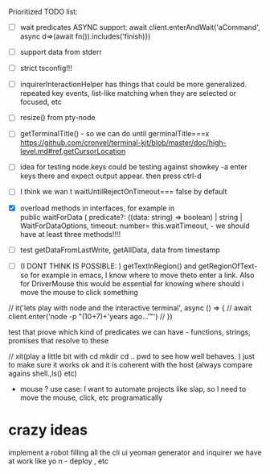 Prioritized TODO list: 


- [ ] wait predicates ASYNC support:  await client.enterAndWait('aCommand', async d=>(await fn()).includes('finish)})
- [ ] support data from stderr
- [ ] strict tsconfig!!!
- [ ] inquirerInteractionHelper has things that could be more generalized. repeated key events, list-like matching when they are selected or focused, etc
- [ ] resize() from pty-node
- [ ] getTerminalTitle() - so we can do until germinalTitle===x
 https://github.com/cronvel/terminal-kit/blob/master/doc/high-level.md#ref.getCursorLocation
- [ ] idea for testing node.keys could be testing against  showkey -a enter keys there and expect output appear. then press ctrl-d
- [ ] I think we wan t waitUntilRejectOnTimeout=== false by default
- [x] overload methods in interfaces, for example in  
 public waitForData (
    predicate?: ((data: string) => boolean) | string | WaitForDataOptions,
    timeout: number= this.waitTimeout,   - 
    we should have at least three methods!!!!   


- [ ]  test getDataFromLastWrite, getAllData,  data from timestamp

- [ ] (I DONT THINK IS POSSIBLE: ) getTextInRegion() and getRegionOfText- so for example in emacs, I know where to move theto enter a link. Also for DriverMouse this would be essential for knowing where should i move the mouse to click something

 // it('lets play with node and the interactive terminal', async () => {
  //   await client.enter('node -p "(10+7)+\'years ago...\'"')
  // })




test that prove which kind of predicates we can have - functions, strings, promises that resolve to these




  // xit(play a little bit with cd mkdir cd .. pwd to see how well behaves. ) just to make sure it works ok and it is coherent with the host (always compare agains shell.,ls() etc)


* mouse ? use case: I want to automate projects like slap, so I need to move the mouse, click, etc programatically






# crazy ideas

implement a robot filling all the cli ui yeoman generator and inquirer we have at work like yo n - deploy , etc